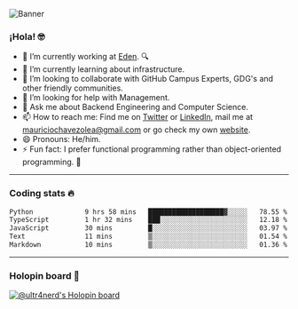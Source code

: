 ![Banner](banner.gif)
### ¡Hola! 🤓

- 🔭 I’m currently working at [Eden](https://edenmed.com/). 🔍
- 🌱 I’m currently learning about infrastructure.
- 👯 I’m looking to collaborate with GitHub Campus Experts, GDG's and other friendly communities.
- 🤔 I’m looking for help with Management.
- 💬 Ask me about Backend Engineering and Computer Science.
- 📫 How to reach me: Find me on [Twitter](https://twitter.com/ultr4nerd) or [LinkedIn](https://www.linkedin.com/in/ultr4nerd), mail me at [mauriciochavezolea@gmail.com](mailto:mauriciochavezolea@gmail.com) or go check my own [website](https://mauriciochavez.dev).
- 😄 Pronouns: He/him. 
- ⚡ Fun fact: I prefer functional programming rather than object-oriented programming. 🤭
---

### Coding stats 🔥

<!--START_SECTION:waka-->

```txt
Python             9 hrs 58 mins   ███████████████████▓░░░░░   78.55 %
TypeScript         1 hr 32 mins    ███░░░░░░░░░░░░░░░░░░░░░░   12.18 %
JavaScript         30 mins         █░░░░░░░░░░░░░░░░░░░░░░░░   03.97 %
Text               11 mins         ▒░░░░░░░░░░░░░░░░░░░░░░░░   01.54 %
Markdown           10 mins         ▒░░░░░░░░░░░░░░░░░░░░░░░░   01.36 %
```

<!--END_SECTION:waka-->

---

### Holopin board 🦖

[![@ultr4nerd's Holopin board](https://holopin.me/ultr4nerd)](https://holopin.io/@ultr4nerd)
